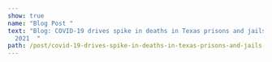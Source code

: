 ```yaml
---
show: true
name: "Blog Post "
text: "Blog: COVID-19 drives spike in deaths in Texas prisons and jails in 2020,
  2021  "
path: /post/covid-19-drives-spike-in-deaths-in-texas-prisons-and-jails-1
---
```

